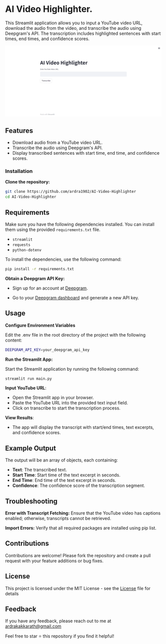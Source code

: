 
# AI Video Highlighter.

This Streamlit application allows you to input a YouTube video URL, download the audio from the video, and transcribe the audio using Deepgram's API. The transcription includes highlighted sentences with start times, end times, and confidence scores.

![App Screenshot](https://raw.githubusercontent.com/ardra1902/AI-Video-Highlighter/main/AIVSS.png)

## Features

- Download audio from a YouTube video URL.
- Transcribe the audio using Deepgram's API.
- Display transcribed sentences with start time, end time, and confidence scores.


### Installation


**Clone the repository:**
   ```bash
   git clone https://github.com/ardra1902/AI-Video-Highlighter
   cd AI-Video-Highlighter
```


## Requirements

Make sure you have the following dependencies installed. You can install them using the provided `requirements.txt` file.

- `streamlit`
- `requests`
- `python-dotenv`

To install the dependencies, use the following command:

```bash
pip install -r requirements.txt
```

**Obtain a Deepgram API Key:**

  - Sign up for an account at [Deepgram](https://console.deepgram.com/login).

  - Go to your [Deepgram dashboard](https://console.deepgram.com/project/6eaf47f0-2e1f-4c53-b78a-15adeed07e8c/keys) and generate a new API key.




## Usage


**Configure Environment Variables**

Edit the .env file in the root directory of the project with the following content:
```bash
DEEPGRAM_API_KEY=your_deepgram_api_key
```
**Run the Streamlit App:**

Start the Streamlit application by running the following command:
```bash
streamlit run main.py
```

 **Input YouTube URL**:
   - Open the Streamlit app in your browser.
   - Paste the YouTube URL into the provided text input field.
   - Click on transcribe to start the transcription process.

 **View Results**:
   - The app will display the transcript with start/end times, text excerpts, and confidence scores.




## Example Output

The output will be an array of objects, each containing:
- **Text**: The transcribed text.
- **Start Time**: Start time of the text excerpt in seconds.
- **End Time**: End time of the text excerpt in seconds.
- **Confidence**: The confidence score of the transcription segment.


## Troubleshooting

**Error with Transcript Fetching:** Ensure that the YouTube video has captions enabled; otherwise, transcripts cannot be retrieved.

**Import Errors:** Verify that all required packages are installed using pip list.


## Contributions

Contributions are welcome! Please fork the repository and create a pull request with your feature additions or bug fixes.
## License


This project is licensed under the MIT License - see the [License](https://choosealicense.com/licenses/mit/) file for details
## Feedback


If you have any feedback, please reach out to me at ardrakakkarath@gmail.com

Feel free to star ⭐ this repository if you find it helpful!
